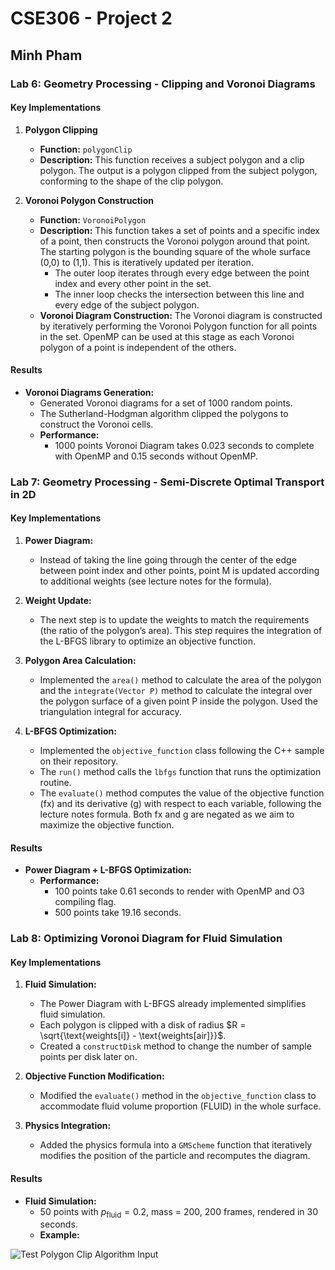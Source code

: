 # CSE306 - Project 2

## Minh Pham

### Lab 6: Geometry Processing - Clipping and Voronoi Diagrams

#### Key Implementations

1. **Polygon Clipping**
   - **Function:** `polygonClip`
   - **Description:** This function receives a subject polygon and a clip polygon. The output is a polygon clipped from the subject polygon, conforming to the shape of the clip polygon.

2. **Voronoi Polygon Construction**
   - **Function:** `VoronoiPolygon`
   - **Description:** This function takes a set of points and a specific index of a point, then constructs the Voronoi polygon around that point. The starting polygon is the bounding square of the whole surface (0,0) to (1,1). This is iteratively updated per iteration.
     - The outer loop iterates through every edge between the point index and every other point in the set.
     - The inner loop checks the intersection between this line and every edge of the subject polygon.
   - **Voronoi Diagram Construction:** The Voronoi diagram is constructed by iteratively performing the Voronoi Polygon function for all points in the set. OpenMP can be used at this stage as each Voronoi polygon of a point is independent of the others.

#### Results

- **Voronoi Diagrams Generation:**
  - Generated Voronoi diagrams for a set of 1000 random points.
  - The Sutherland-Hodgman algorithm clipped the polygons to construct the Voronoi cells.
  - **Performance:**
    - 1000 points Voronoi Diagram takes 0.023 seconds to complete with OpenMP and 0.15 seconds without OpenMP.

### Lab 7: Geometry Processing - Semi-Discrete Optimal Transport in 2D

#### Key Implementations

1. **Power Diagram:**
   - Instead of taking the line going through the center of the edge between point index and other points, point M is updated according to additional weights (see lecture notes for the formula).

2. **Weight Update:**
   - The next step is to update the weights to match the requirements (the ratio of the polygon’s area). This step requires the integration of the L-BFGS library to optimize an objective function.

3. **Polygon Area Calculation:**
   - Implemented the `area()` method to calculate the area of the polygon and the `integrate(Vector P)` method to calculate the integral over the polygon surface of a given point P inside the polygon. Used the triangulation integral for accuracy.

4. **L-BFGS Optimization:**
   - Implemented the `objective_function` class following the C++ sample on their repository.
   - The `run()` method calls the `lbfgs` function that runs the optimization routine.
   - The `evaluate()` method computes the value of the objective function (fx) and its derivative (g) with respect to each variable, following the lecture notes formula. Both fx and g are negated as we aim to maximize the objective function.

#### Results

- **Power Diagram + L-BFGS Optimization:**
  - **Performance:**
    - 100 points take 0.61 seconds to render with OpenMP and O3 compiling flag.
    - 500 points take 19.16 seconds.

### Lab 8: Optimizing Voronoi Diagram for Fluid Simulation

#### Key Implementations

1. **Fluid Simulation:**
   - The Power Diagram with L-BFGS already implemented simplifies fluid simulation.
   - Each polygon is clipped with a disk of radius $R = \sqrt{\text{weights[i]} - \text{weights[air]}}$.
   - Created a `constructDisk` method to change the number of sample points per disk later on.

2. **Objective Function Modification:**
   - Modified the `evaluate()` method in the `objective_function` class to accommodate fluid volume proportion (FLUID) in the whole surface.

3. **Physics Integration:**
   - Added the physics formula into a `GMScheme` function that iteratively modifies the position of the particle and recomputes the diagram.

#### Results

- **Fluid Simulation:**
  - 50 points with $p_{\text{fluid}} = 0.2$, mass = 200, 200 frames, rendered in 30 seconds.
  - **Example:**
<img src="/lab6-8/fluid.svg" alt="Test Polygon Clip Algorithm Input" style="margin-right: 10px; width=30px;height=auto">

